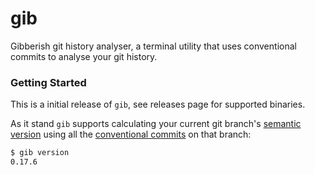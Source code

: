 # gib

Gibberish git history analyser, a terminal utility that uses conventional commits to analyse your git history.

### Getting Started

This is a initial release of `gib`, see releases page for supported binaries.

As it stand `gib` supports calculating your current git branch's [semantic version](https://semver.org/)
using all the [conventional commits](https://www.conventionalcommits.org/en/) on that branch:

```bash
$ gib version
0.17.6
```